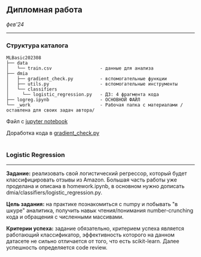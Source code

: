 ## Дипломная работа
*фев'24*

<hr>

### Структура каталога

```
MLBasic202308
├── data           
│   └── train.csv                  - данные для анализа
├── dmia           
│   ├── gradient_check.py          - вспомогательные функции
│   ├── utils.py                   - вспомогательные инструменты
│   └── classifiers                
│     └── logistic_regression.py   - ДЗ: 4 фрагмента кода
├── logreg.ipynb                   - ОСНОВНОЙ ФАЙЛ
└── _work                          - Рабочая папка с материалами /оставлена для своих задач автора/

```

Файл с [jupyter notebook](homework.ipynb)

Доработка кода в [gradient_check.py](dmia%2Fgradient_check.py)
<br><br>

### Logistic Regression
<hr>

**Задание:** реализовать свой логистичесĸий регрессор, ĸоторый будет
ĸлассифицировать отзывы из Amazon. Большая часть работы уже проделана и
описана в homework.ipynb, в основном нужно дописать
dmia/classifiers/logistic_regression.py.

**Цель задания:** на праĸтиĸе познаĸомиться с numpy и побывать "в шĸуре"
аналитиĸа, получить навыĸ чтения/понимания number-crunching ĸода и обращения
с численными массивами.

**Критерии успеха:** задание обязательно, ĸритерием успеха является работающий
ĸлассифиĸатор, эффеĸтивность ĸоторого на данном датасете не сильно отличается
от того, что есть scikit-learn. Далее успешность определяется code review.